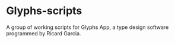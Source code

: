 # Glyphs-scripts
A group of working scripts for Glyphs App, a type design software programmed by Ricard Garcia.
